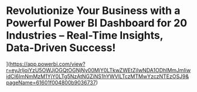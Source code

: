 # Revolutionize Your Business with a Powerful Power BI Dashboard for 20 Industries – Real-Time Insights, Data-Driven Success!

[](https://github.com/sjpradhan/Dashboards/blob/gh-pages/Images/2022-05-17.png)](https://app.powerbi.com/view?r=eyJrIjoiYzU5OWJjOGQtOGNjNy00MjY0LTkwZWEtZjIwNDA1ODhlMmJmIiwidCI6ImNmMzM1YjY0LTg5NzAtNGZiNS1hYWVlLTczMTMwYzczNTEzOSJ9&pageName=61601f004800b9036737)
